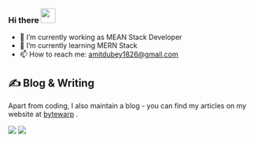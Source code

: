 ### Hi there <img src="https://raw.githubusercontent.com/MartinHeinz/MartinHeinz/master/wave.gif" width="30px">

- 🔭 I’m currently working as MEAN Stack Developer
- 🌱 I’m currently learning MERN Stack
- 📫 How to reach me: amitdubey1826@gmail.com

## &#x270d; Blog & Writing
Apart from coding, I also maintain a blog - you can find my articles on my website at [bytewarp](https://bytewarp.blogspot.com/) .

<img align="center" src="https://github-readme-stats.vercel.app/api/?username=amit-1826&theme=vision-friendly-dark&show_icons=true" />

<a href="https://github.com/amit-1826/amit-1826">
  <img align="center" src="https://github-readme-stats.vercel.app/api/top-langs/?username=amit-1826&hide=html&theme=vision-friendly-dark" />
</a>
